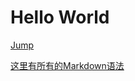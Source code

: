 # Hello World

[Jump](jump.md)

[这里有所有的Markdown语法](https://help.github.com/articles/basic-writing-and-formatting-syntax/)
